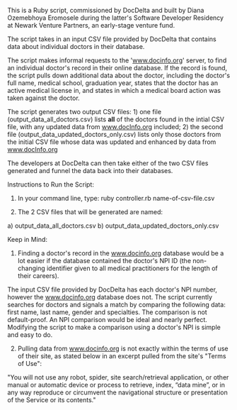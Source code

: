 This is a Ruby script, commissioned by DocDelta and built by Diana Ozemebhoya Eromosele during the latter's Software Developer Residency at Newark Venture Partners, an early-stage venture fund.

The script takes in an input CSV file provided by DocDelta that contains data about individual doctors in their database.

The script makes informal requests to the 'www.docinfo.org' server, to find an individual doctor's record in their online database. If the record is found, the script pulls down additional data about the doctor, including the doctor's full name, medical school, graduation year, states that the doctor has an active medical license in, and states in which a medical board action was taken against the doctor. 

The script generates two output CSV files: 1) one file (output_data_all_doctors.csv) lists **all** of the doctors found in the intial CSV file, with any updated data from www.docInfo.org included; 2) the second file (output_data_updated_doctors_only.csv) lists only those doctors from the initial CSV file whose data was updated and enhanced by data from www.docInfo.org

The developers at DocDelta can then take either of the two CSV files generated and funnel the data back into their databases. 

Instructions to Run the Script:

1) In your command line, type:
ruby controller.rb name-of-csv-file.csv

2) The 2 CSV files that will be generated are named:

a) output_data_all_doctors.csv
b) output_data_updated_doctors_only.csv

Keep in Mind: 

1) Finding a doctor's record in the www.docinfo.org database would be a lot easier if the database contained the doctor's NPI ID (the non-changing identifier given to all medical practitioners for the length of their careers). 

The input CSV file provided by DocDelta has each doctor's NPI number, however the www.docinfo.org database does not. The script currently searches for doctors and signals a match by comparing the following data: first name, last name, gender and specialties. The comparison is not default-proof. An NPI comparison would be ideal and nearly perfect. Modifying the script to make a comparison using a doctor's NPI is simple and easy to do.

2) Pulling data from www.docinfo.org is not exactly within the terms of use of their site, as stated below in an excerpt pulled from the site's "Terms of Use":

"You will not use any robot, spider, site search/retrieval application, or other manual or automatic device or process to retrieve, index, “data mine”, or in any way reproduce or circumvent the navigational structure or presentation of the Service or its contents."


